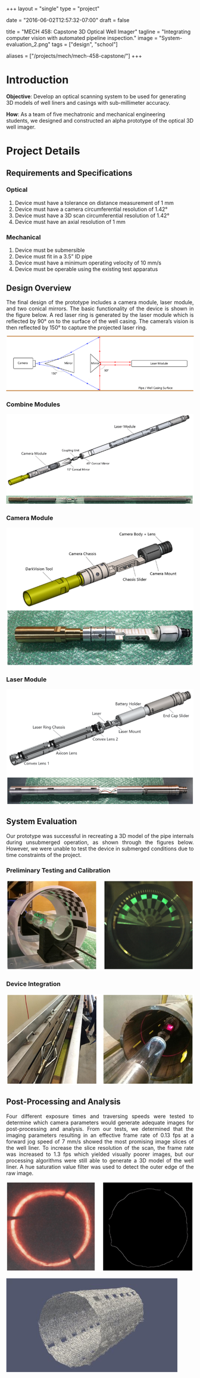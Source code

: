 +++
layout =    "single"
type =      "project"

date = "2016-06-02T12:57:32-07:00"
draft =     false

title = "MECH 458: Capstone 3D Optical Well Imager"
tagline = "Integrating computer vision with automated pipeline inspection."
image =     "System-evaluation_2.png"
tags =      ["design", "school"]

aliases =   ["/projects/mech/mech-458-capstone/"]
+++

# Introduction

__Objective__: Develop an optical scanning system to be used for generating 3D models of well liners and casings with sub-millimeter accuracy.</p>

__How__: As a team of five mechatronic and mechanical engineering students, we designed and constructed an alpha prototype of the optical 3D well imager.</span></p>

# Project Details
##  Requirements and Specifications
### Optical

<ol>
 	<li>Device must have a tolerance on distance measurement of 1 mm</li>
 	<li>Device must have a camera circumferential resolution of 1.42°</li>
 	<li>Device must have a 3D scan circumferential resolution of 1.42°</li>
 	<li>Device must have an axial resolution of 1 mm</li>
</ol>

### Mechanical
<ol>
 	<li>Device must be submersible</li>
 	<li>Device must fit in a 3.5” ID pipe</li>
 	<li>Device must have a minimum operating velocity of 10 mm/s</li>
 	<li>Device must be operable using the existing test apparatus</li>
</ol>

## Design Overview

<p style="text-align: justify;">The final design of the prototype includes a camera module, laser module, and two conical mirrors. The basic functionality of the device is shown in the figure below. A red laser ring is generated by the laser module which is reflected by 90° on to the surface of the well casing. The camera’s vision is then reflected by 150° to capture the projected laser ring.</p>

![Simplified diagram of scanning functionality.](System-overview.png)

### Combine Modules

![Overview of the optical imaging device.](Annotated-Combined-Modules_2-1.png)

### Camera Module

![Diagram of the camera module.](Camera-Module.png)

### Laser Module

![Diagram of the laser module.](Laser-Module.png)

## System Evaluation

<p style="text-align: justify;">Our prototype was successful in recreating a 3D model of the pipe internals during unsubmerged operation, as shown through the figures below. However, we were unable to test the device in submerged conditions due to time constraints of the project.</p>

### Preliminary Testing and Calibration

![Setup of the calibration grid with a green laser ring (left); Captured image (right)](System-evaluation_5.png)

### Device Integration

![Our device installed with the DarkVision lab equipment (left); Close up of the laser ring inside the well liner (right).](System-evaluation_2.png)

## Post-Processing and Analysis

<p style="text-align: justify;">Four different exposure times and traversing speeds were tested to determine which camera parameters would generate adequate images for post-processing and analysis. From our tests, we determined that the imaging parameters resulting in an effective frame rate of 0.13 fps at a forward jog speed of 7 mm/s showed the most promising image slices of the well liner. To increase the slice resolution of the scan, the frame rate was increased to 1.3 fps which yielded visually poorer images, but our processing algorithms were still able to generate a 3D model of the well liner. A hue saturation value filter was used to detect the outer edge of the raw image.</p>

![Captured laser ring by the camera through the conical mirror (left); Processed image (right)](System-evaluation_3.png)

![Generated 3D model from the image slices.](System-evaluation_4-1.jpg)
